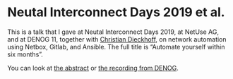 # Neutal Interconnect Days 2019 et al.

This is a talk that I gave at Neutal Interconnect Days 2019, at NetUse AG, and
at DENOG 11, together with [Christian Dieckhoff](https://gitlab.com/ChrisDeh),
on network automation using Netbox, Gitlab, and Ansible. The full title is
“Automate yourself within six months”.

You can look at [the abstract](./abstract.md) or [the recording from
DENOG](https://www.youtube.com/watch?v=ysGBGRxhk4Y).

